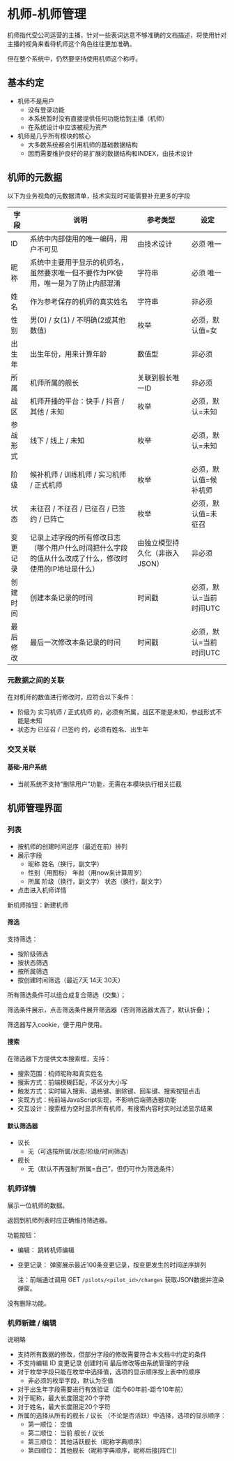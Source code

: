 # 机师-机师管理

机师指代受公司运营的主播，针对一些表词达意不够准确的文档描述，将使用针对主播的视角来看待机师这个角色往往更加准确。

但在整个系统中，仍然要坚持使用机师这个称呼。

## 基本约定

- 机师不是用户
    - 没有登录功能
    - 本系统暂时没有直接提供任何功能给到主播（机师）
    - 在系统设计中应该被视为资产
- 机师是几乎所有模块的核心
    - 大多数系统都会引用机师的基础数据结构
    - 因而需要维护良好的易扩展的数据结构和INDEX，由技术设计

## 机师的元数据

以下为业务视角的元数据清单，技术实现时可能需要补充更多的字段

| 字段 | 说明 | 参考类型 | 设定 |
|---------|------|------|------|
| ID | 系统中内部使用的唯一编码，用户不可见 | 由技术设计 | 必须 唯一 |
| 昵称 | 系统中主要用于显示的机师名，虽然要求唯一但不要作为PK使用，唯一是为了防止内部混淆 | 字符串 | 必须 唯一 |
| 姓名 | 作为参考保存的机师的真实姓名 | 字符串 | 非必须 |
| 性别 | 男(0) / 女(1) / 不明确(2或其他数值) | 枚举 | 必须，默认值=女 |
| 出生年 | 出生年份，用来计算年龄 | 数值型 | 非必须 |
| 所属 | 机师所属的舰长 | 关联到舰长唯一ID | 非必须 |
| 战区 | 机师开播的平台：快手 / 抖音 / 其他 / 未知 | 枚举 | 必须，默认=未知 |
| 参战形式 | 线下 / 线上 / 未知 | 枚举 | 必须，默认=未知 |
| 阶级 | 候补机师 / 训练机师 / 实习机师 / 正式机师 | 枚举 | 必须，默认值=候补机师 |
| 状态 | 未征召 / 不征召 / 已征召 / 已签约 / 已阵亡 | 枚举 | 必须，默认值=未征召 |
| 变更记录 | 记录上述字段的所有修改日志（哪个用户什么时间把什么字段的值从什么改成了什么，修改时使用的IP地址是什么） | 由独立模型持久化（非嵌入JSON） | 非必须 |
| 创建时间 | 创建本条记录的时间 | 时间戳 | 必须，默认=当前时间UTC |
| 最后修改 | 最后一次修改本条记录的时间 | 时间戳 | 必须，默认=当前时间UTC |


### 元数据之间的关联

在对机师的数值进行修改时，应符合以下条件：

- 阶级为 实习机师 / 正式机师 的，必须有所属，战区不能是未知，参战形式不能是未知
- 状态为 已征召 / 已签约 的，必须有姓名、出生年

### 交叉关联

#### 基础-用户系统

- 当前系统不支持“删除用户”功能，无需在本模块执行相关拦截

## 机师管理界面

### 列表

- 按机师的创建时间逆序（最近在前）排列
- 展示字段
    - 昵称 姓名（换行，副文字）
    - 性别（用图标） 年龄（用now来计算周岁）
    - 所属 阶级（换行，副文字） 状态（换行，副文字）
- 点击进入机师详情

新机师按钮：新建机师

#### 筛选

支持筛选：

- 按阶级筛选
- 按状态筛选
- 按所属筛选
- 按创建时间筛选（最近7天 14天 30天）

所有筛选条件可以组合成复合筛选（交集）；

筛选条件展示，点击筛选条件展开筛选器（否则筛选器太高了，默认折叠）；

筛选器写入cookie，便于用户使用。

#### 搜索

在筛选器下方提供文本搜索框，支持：

- 搜索范围：机师昵称和真实姓名
- 搜索方式：前端模糊匹配，不区分大小写
- 触发方式：实时输入搜索、退格键、删除键、回车键、搜索按钮点击
- 实现方式：纯前端JavaScript实现，不影响后端筛选器功能
- 交互设计：搜索框为空时显示所有机师，有搜索内容时实时过滤显示结果

#### 默认筛选器

- 议长
    - 无（可选按所属/状态/阶级/时间筛选）
- 舰长
    - 无（默认不再强制“所属=自己”，但仍可作为筛选条件）

### 机师详情

展示一位机师的数据。

返回到机师列表时应正确维持筛选器。

功能按钮：

- 编辑： 跳转机师编辑
- 变更记录： 弹窗展示最近100条变更记录，按变更发生的时间逆序排列

  注：前端通过调用 GET `/pilots/<pilot_id>/changes` 获取JSON数据并渲染弹窗。

没有删除功能。

### 机师新建 / 编辑

说明略

- 支持所有数据的修改，但部分字段的修改需要符合本文档中约定的条件
- 不支持编辑 ID 变更记录 创建时间 最后修改等由系统管理的字段
- 对于枚举字段只能在枚举中选择值，选项的显示顺序按上表中的顺序
    - 非必须的枚举字段，默认为空值
- 对于出生年字段需要进行有效验证（距今60年前-距今10年前）
- 对于昵称，最大长度限定20个字符
- 对于姓名，最大长度限定20个字符
- 所属的选择从所有的舰长 / 议长 （不论是否活跃）中选择，选项的显示顺序：
    - 第一顺位： 空值
    - 第二顺位： 当前 舰长 / 议长
    - 第三顺位： 其他活跃舰长（昵称字典顺序）
    - 第四顺位： 其他舰长（昵称字典顺序，昵称后接[阵亡]）




